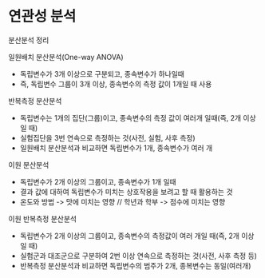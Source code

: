 # 연관성 분석   

분산분석 정리

일원배치 분산분석(One-way ANOVA)

 - 독립변수가 3개 이상으로 구분되고, 종속변수가 하나일때
 - 즉, 독립변수 그룹이 3개 이상, 종속변수의 측정 값이 1개일 때 사용 

반복측정 분산분석

 - 독립변수는 1개의 집단(그룹)이고, 종속변수의 측정 값이 여러개 일때(즉, 2개 이상일 때)
 - 실험집단을 3번 연속으로 측정하는 것(사전, 실험, 사후 측정)
 - 일원배치 분산분석과 비교하면 독립변수가 1개, 종속변수가 여러 개 
 
이원 분산분석

 - 독립변수가 2개 이상의 그룹이고, 종속변수가 1개 일때
 - 결과 값에 대하여 독립변수가 미치는 상호작용을 보려고 할 때 활용하는 것
 - 온도와 방법 -> 맛에 미치는 영향 // 학년과 학부 -> 점수에 미치는 영향 
 
이원 반복측정 분산분석

 - 독립변수가 2개 이상의 그룹이고, 종속변수의 측정값이 여러 개일 때(즉, 2개 이상일 때)
 - 실험군과 대조군으로 구분하여 2번 이상 연속으로 측정하는 것(사전, 사후 측정 등)
 - 반복측정 분산분석과 비교하면 독립변수의 범주가 2개, 종복변수는 동일(여러개)


